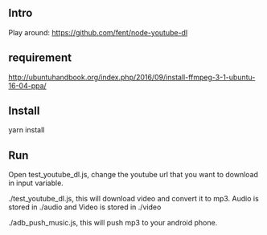 ## Intro

Play around: https://github.com/fent/node-youtube-dl

## requirement
http://ubuntuhandbook.org/index.php/2016/09/install-ffmpeg-3-1-ubuntu-16-04-ppa/


## Install
yarn install

## Run
Open test_youtube_dl.js, change the youtube url that you want to download in input variable.

./test_youtube_dl.js, this will download video and convert it to mp3. Audio is stored in ./audio and Video is stored in ./video

./adb_push_music.js, this will push mp3 to your android phone.
